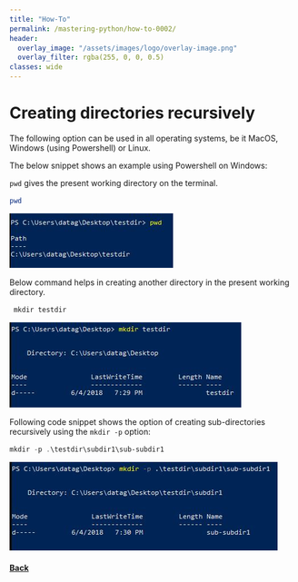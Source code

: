```yaml
---
title: "How-To"
permalink: /mastering-python/how-to-0002/
header:
  overlay_image: "/assets/images/logo/overlay-image.png"
  overlay_filter: rgba(255, 0, 0, 0.5)
classes: wide
---
```


# Creating directories recursively

The following option can be used in all operating systems, be it MacOS, Windows (using Powershell) or Linux.

The below snippet shows an example using Powershell on Windows:

`pwd` gives the present working directory on the terminal.

```powershell
pwd
```
![current working directory](/assets/images/courses/mastering-python/how-to-0002-ss-001.JPG)

Below command helps in creating another directory in the present working directory.

```powershell
 mkdir testdir
```

![creating a directory](/assets/images/courses/mastering-python/how-to-0002-ss-002.JPG)

Following code snippet shows the option of creating sub-directories recursively using the `mkdir -p` option:


```powershell
mkdir -p .\testdir\subdir1\sub-subdir1
```

![creating directories recursively](/assets/images/courses/mastering-python/how-to-0002-ss-003.JPG)

#### [Back](/mastering-python/notes-0001/)
